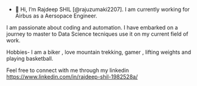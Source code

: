 - 👋 Hi, I’m Rajdeep SHIL [@rajuzumaki2207]. I am currently working for Airbus as a Aersopace Engineer. 

I am passionate about coding and automation. I have embarked on a journey to master to Data Science tecniques use it on my current field of work.

Hobbies- I am a biker , love mountain trekking, gamer , lifting weights and playing basketball.


Feel free to connect with me through my linkedin  https://www.linkedin.com/in/rajdeep-shil-1982528a/


